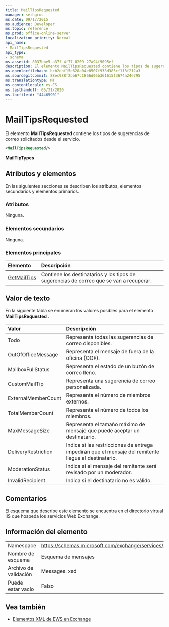 ```yaml
---
title: MailTipsRequested
manager: sethgros
ms.date: 09/17/2015
ms.audience: Developer
ms.topic: reference
ms.prod: office-online-server
localization_priority: Normal
api_name:
- MailTipsRequested
api_type:
- schema
ms.assetid: 8037bbe5-a37f-4f77-8209-27a94f9095ef
description: El elemento MailTipsRequested contiene los tipos de sugerencias de correo solicitados desde el servicio.
ms.openlocfilehash: bcb2ebf15e628a04e8507f938d385cf113f2f2a3
ms.sourcegitcommit: 88ec988f2bb67c1866d06b361615f3674a24e795
ms.translationtype: MT
ms.contentlocale: es-ES
ms.lasthandoff: 05/31/2020
ms.locfileid: "44465901"
---
```

# <a name="mailtipsrequested"></a>MailTipsRequested

El elemento **MailTipsRequested** contiene los tipos de sugerencias de correo solicitados desde el servicio. 
  
```XML
<MailTipsRequested/>
```

 **MailTipTypes**
## <a name="attributes-and-elements"></a>Atributos y elementos

En las siguientes secciones se describen los atributos, elementos secundarios y elementos primarios.
  
### <a name="attributes"></a>Atributos

Ninguna.
  
### <a name="child-elements"></a>Elementos secundarios

Ninguna.
  
### <a name="parent-elements"></a>Elementos principales

|**Elemento**|**Descripción**|
|:-----|:-----|
|[GetMailTips](getmailtips.md) <br/> |Contiene los destinatarios y los tipos de sugerencias de correo que se van a recuperar.  <br/> |
   
## <a name="text-value"></a>Valor de texto

En la siguiente tabla se enumeran los valores posibles para el elemento **MailTipsRequested** . 
  
|**Valor**|**Descripción**|
|:-----|:-----|
|Todo  <br/> |Representa todas las sugerencias de correo disponibles.  <br/> |
|OutOfOfficeMessage  <br/> |Representa el mensaje de fuera de la oficina (OOF).  <br/> |
|MailboxFullStatus  <br/> |Representa el estado de un buzón de correo lleno.  <br/> |
|CustomMailTip  <br/> |Representa una sugerencia de correo personalizada.  <br/> |
|ExternalMemberCount  <br/> |Representa el número de miembros externos.  <br/> |
|TotalMemberCount  <br/> |Representa el número de todos los miembros.  <br/> |
|MaxMessageSize  <br/> |Representa el tamaño máximo de mensaje que puede aceptar un destinatario.  <br/> |
|DeliveryRestriction  <br/> |Indica si las restricciones de entrega impedirán que el mensaje del remitente llegue al destinatario.  <br/> |
|ModerationStatus  <br/> |Indica si el mensaje del remitente será revisado por un moderador.  <br/> |
|InvalidRecipient  <br/> |Indica si el destinatario no es válido.  <br/> |
   
## <a name="remarks"></a>Comentarios

El esquema que describe este elemento se encuentra en el directorio virtual IIS que hospeda los servicios Web Exchange.
  
## <a name="element-information"></a>Información del elemento

|||
|:-----|:-----|
|Namespace  <br/> |https://schemas.microsoft.com/exchange/services/2006/messages  <br/> |
|Nombre de esquema  <br/> |Esquema de mensajes  <br/> |
|Archivo de validación  <br/> |Messages. xsd  <br/> |
|Puede estar vacío  <br/> |Falso  <br/> |
   
## <a name="see-also"></a>Vea también



- [Elementos XML de EWS en Exchange](ews-xml-elements-in-exchange.md)

